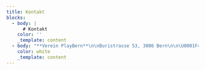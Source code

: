 ```yaml
---
title: Kontakt
blocks:
  - body: |
      # Kontakt
    color: ''
    _template: content
  - body: "**Verein PlayBern**\n\nBuristrasse 53, 3006 Bern\n\n\U0001F4E8 [info@playbern.ch](mailto:info@playbern.ch \"E-mail\")\n\n**Programm & Produktion**\n\n* [Bettina Wegenast](mailto:info@playbern.ch \"E-mail\")\n\n**Medien & Kommunikation**\n\n* [Vera Stierli](mailto:press@playbern.ch \"E-mail\")\n\n**Organisation Verein**\n\n* [Philipp Wegenast](mailto:verein@playbern.ch \"E-mail\")\n\n**Organisation Helfer:innen**\n\n* [Meret Stoppia](mailto:helferinnen@playbern.ch \"E-mail\")\n\n**Technik**\n\n* [Oleg Lavrovsky](mailto:oleg@datalets.ch \"E-mail\")\n* [Ibrahim Halil-Kuray](https://github.com/Halil-Kuray/)\n"
    color: white
    _template: content
---
```





































































